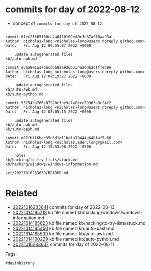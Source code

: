 # commits for day of 2022-08-12

- concept of `commits for day of 2022-08-12`

```

commit 61ec25565130ca4a0410109e40c3b87a910aa93a
Author: nicholas-long <nicholas-long@users.noreply.github.com>
Date:   Fri Aug 12 06:55:07 2022 +0000

    update autogenerated files
kb/auto-awk.md

commit e6ba8e1a376bcb6b92a936b334a2ddb2dfffed9e
Author: nicholas-long <nicholas-long@users.noreply.github.com>
Date:   Fri Aug 12 07:19:27 2022 +0000

    update autogenerated files
kb/auto-awk.md
kb/auto-python.md

commit 53254ba766e07220c7be9c748cce59963a9c24f2
Author: nicholas-long <nicholas-long@users.noreply.github.com>
Date:   Fri Aug 12 08:05:15 2022 +0000

    update autogenerated files
kb/auto-awk.md
kb/auto-bash.md

commit d07fb1f6bec35e6d1df1bafa70444a64bfaf5a66
Author: nicholas-long <nicholas.eden.long@gmail.com>
Date:   Fri Aug 12 15:53:06 2022 -0500

    notes
kb/hacking/to-try-lists/stuck.md
kb/hacking/windows/windows-information.md
```

` zet/20221016233639/README.md `

# Related

- [20221016233641](/zet/20221016233641/README.md) commits for day of 2022-08-13
- [20221014185718](/zet/20221014185718/README.md) kb file named kb/hacking/windows/windows-information.md
- [20221014185623](/zet/20221014185623/README.md) kb file named kb/hacking/to-try-lists/stuck.md
- [20221014185450](/zet/20221014185450/README.md) kb file named kb/auto-bash.md
- [20221014185509](/zet/20221014185509/README.md) kb file named kb/auto-awk.md
- [20221014190229](/zet/20221014190229/README.md) kb file named kb/auto-python.md
- [20221016233637](/zet/20221016233637/README.md) commits for day of 2022-08-11

Tags:

    #dayinhistory

